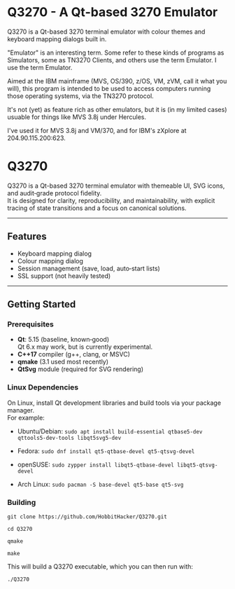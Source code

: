 # Q3270 - A Qt-based 3270 Emulator

Q3270 is a Qt-based 3270 terminal emulator with colour themes and keyboard mapping dialogs built in. 

"Emulator" is an interesting term. Some refer to these kinds of programs as Simulators, some as
TN3270 Clients, and others use the term Emulator. I use the term Emulator.

Aimed at the IBM mainframe (MVS, OS/390, z/OS, VM, zVM, call it what you will), this
program is intended to be used to access computers running those operating systems, 
via the TN3270 protocol.

It's not (yet) as feature rich as other emulators, but it is (in my limited cases) usuable for
things like MVS 3.8j under Hercules. 

I've used it for MVS 3.8j and VM/370, and for IBM's zXplore at 204.90.115.200:623.

# Q3270

Q3270 is a Qt-based 3270 terminal emulator with themeable UI, SVG icons, and audit‑grade protocol fidelity.  
It is designed for clarity, reproducibility, and maintainability, with explicit tracing of state transitions and a focus on canonical solutions.

---

## Features
- Keyboard mapping dialog
- Colour mapping dialog
- Session management (save, load, auto‑start lists)
- SSL support (not heavily tested)

---

## Getting Started

### Prerequisites
- **Qt**: 5.15 (baseline, known‑good)  
  Qt 6.x may work, but is currently experimental.  
- **C++17** compiler (g++, clang, or MSVC)  
- **qmake** (3.1 used most recently)
- **QtSvg** module (required for SVG rendering)

### Linux Dependencies

On Linux, install Qt development libraries and build tools via your package manager.  
For example:

- Ubuntu/Debian:
  `sudo apt install build-essential qtbase5-dev qttools5-dev-tools libqt5svg5-dev`

- Fedora:
  `sudo dnf install qt5-qtbase-devel qt5-qtsvg-devel`

- openSUSE:
  `sudo zypper install libqt5-qtbase-devel libqt5-qtsvg-devel`

- Arch Linux:
  `sudo pacman -S base-devel qt5-base qt5-svg`

### Building
`git clone https://github.com/HobbitHacker/Q3270.git`

`cd Q3270`

`qmake`

`make`

This will build a Q3270 executable, which you can then run with:

`./Q3270`
